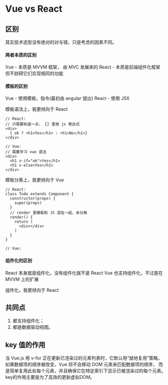 # Vue vs React

## 区别

其实技术选型没有绝对的对与错，只是考虑的因素不同。

#### 两者本质的区别

Vue - 本质是 MVVM 框架， 由 MVC 发展来的
React - 本质是前端组件化框架
但不妨碍它们实现相同的功能

#### 模板的区别
Vue - 使用模板，指令(最初由 angular 提出)
React - 使用 JSX

模板语法上，我更倾向于 React
```
// React:
// 只需要知道一点， {} 里放 js 表达式
<div>
  { ok ? <h1>Yes</h1> : <h1>No</h1>}
</div>

// Vue:
// 需要学习 vue 语法
<div>
  <h1 v-if="ok">Yes</h1>
  <h1 v-else>Yes</h1>
</div>
```

模板分离上，我更倾向于 Vue
```
// React:
class Todo extends Component {
  constructor(props) {
    super(props)
  }
  // render 里模板和 JS 混在一起，未分离
  render() {
    return (
      <div></div>
    )
  }
}

// Vue:

```

#### 组件化的区别

React 本身就是组件化，没有组件化就不是 React
Vue 也支持组件化，不过是在 MVVM 上的扩展

组件化，我更倾向于 React

## 共同点

1. 都支持组件化；
2. 都是数据驱动视图。


## key 值的作用

当 Vue.js 用 v-for 正在更新已渲染过的元素列表时，它默认用“就地复用”策略。如果数据项的顺序被改变，Vue 将不会移动 DOM 元素来匹配数据项的顺序， 而是简单复用此处每个元素，并且确保它在特定索引下显示已被渲染过的每个元素。key的作用主要是为了高效的更新虚拟DOM。
